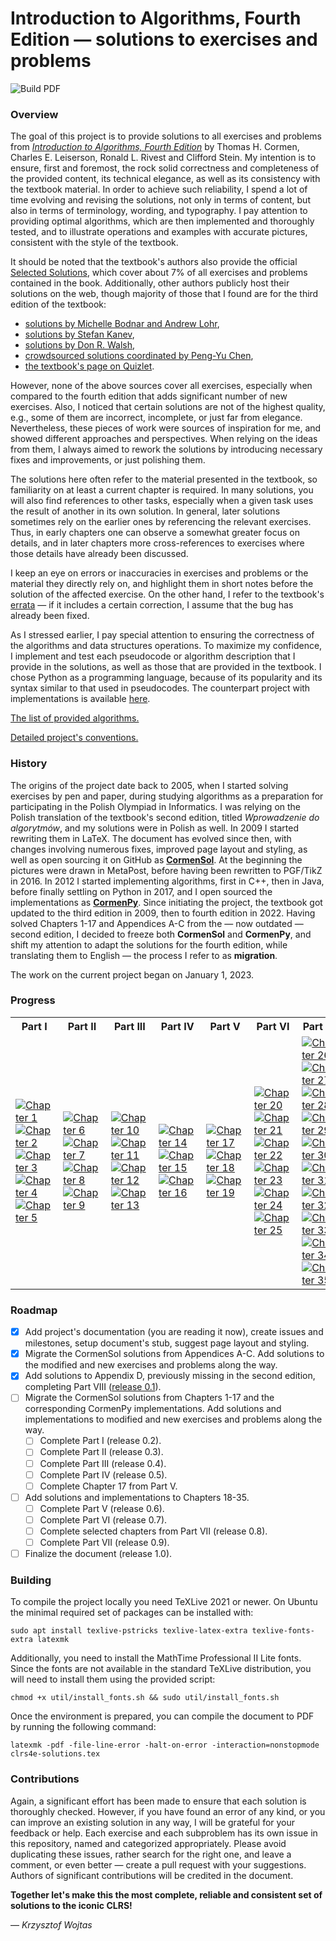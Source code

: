 # Introduction to Algorithms, Fourth Edition &mdash; solutions to exercises and problems

![Build PDF](https://github.com/wojtask/clrs4e-solutions/actions/workflows/build.yml/badge.svg)

### Overview

The goal of this project is to provide solutions to all exercises and problems from [*Introduction to Algorithms, Fourth
Edition*](http://mitpress.mit.edu/algorithms4) by Thomas H. Cormen, Charles E. Leiserson, Ronald L. Rivest and Clifford Stein.
My intention is to ensure, first and foremost, the rock solid correctness and completeness of the provided content, its
technical elegance, as well as its consistency with the textbook material.
In order to achieve such reliability, I spend a lot of time evolving and revising the solutions, not only in terms of
content, but also in terms of terminology, wording, and typography.
I pay attention to providing optimal algorithms, which are then implemented and thoroughly tested, and to illustrate
operations and examples with accurate pictures, consistent with the style of the textbook.

It should be noted that the textbook's authors also provide the official [Selected Solutions](https://mitp-content-server.mit.edu/books/content/sectbyfn/books_pres_0/11599/selected-solutions.pdf),
which cover about 7% of all exercises and problems contained in the book. Additionally, other authors publicly host their
solutions on the web, though majority of those that I found are for the third edition of the textbook:

* [solutions by Michelle Bodnar and Andrew Lohr](http://sites.math.rutgers.edu/~ajl213/CLRS/CLRS.html),
* [solutions by Stefan Kanev](https://ita.skanev.com),
* [solutions by Don R. Walsh](https://donrwalsh.github.io/CLRS),
* [crowdsourced solutions coordinated by Peng-Yu Chen](https://walkccc.github.io/CLRS),
* [the textbook's page on Quizlet](https://quizlet.com/explanations/textbook-solutions/introduction-to-algorithms-4th-edition-9780262046305).

However, none of the above sources cover all exercises, especially when compared to the fourth edition that adds
significant number of new exercises.
Also, I noticed that certain solutions are not of the highest quality, e.g., some of them are incorrect, incomplete, or
just far from elegance.
Nevertheless, these pieces of work were sources of inspiration for me, and showed different approaches and perspectives.
When relying on the ideas from them, I always aimed to rework the solutions by introducing necessary fixes and
improvements, or just polishing them.

The solutions here often refer to the material presented in the textbook, so familiarity on at least a current chapter
is required.
In many solutions, you will also find references to other tasks, especially when a given task uses the result of another
in its own solution.
In general, later solutions sometimes rely on the earlier ones by referencing the relevant exercises.
Thus, in early chapters one can observe a somewhat greater focus on details, and in later chapters more cross-references
to exercises where those details have already been discussed.

I keep an eye on errors or inaccuracies in exercises and problems or the material they directly rely on, and highlight
them in short notes before the solution of the affected exercise.
On the other hand, I refer to the
textbook's [errata](https://mitp-content-server.mit.edu/books/content/sectbyfn/books_pres_0/11599/e4-bugs.html) &mdash;
if it includes a certain correction, I assume that the bug has already been fixed.

As I stressed earlier, I pay special attention to ensuring the correctness of the algorithms and data structures
operations.
To maximize my confidence, I implement and test each pseudocode or algorithm description that I provide in the
solutions, as well as those that are provided in the textbook.
I chose Python as a programming language, because of its popularity and its syntax similar to that used in pseudocodes.
The counterpart project with implementations is available [here](https://github.com/wojtask/clrs4e-implementations).

[The list of provided algorithms.](ALGORITHMS.md)

[Detailed project's conventions.](CONVENTIONS.md)

### History

The origins of the project date back to 2005, when I started solving exercises by pen and paper, during studying
algorithms as a preparation for participating in the Polish Olympiad in Informatics.
I was relying on the Polish translation of the textbook's second edition, titled *Wprowadzenie do algorytmów*, and my
solutions were in Polish as well.
In 2009 I started rewriting them in LaTeX.
The document has evolved since then, with changes involving numerous fixes, improved page layout and styling, as well as
open sourcing it on GitHub as [**CormenSol**](https://github.com/wojtask/CormenSol).
At the beginning the pictures were drawn in MetaPost, before having been rewritten to PGF/TikZ in 2016.
In 2012 I started implementing algorithms, first in C++, then in Java, before finally settling on Python in 2017, and I
open sourced the implementations as [**CormenPy**](https://github.com/wojtask/CormenPy).
Since initiating the project, the textbook got updated to the third edition in 2009, then to fourth edition in 2022.
Having solved Chapters 1-17 and Appendices A-C from the &mdash; now outdated &mdash; second edition, I decided to freeze
both **CormenSol** and **CormenPy**, and shift my attention to adapt the solutions for the fourth edition, while
translating them to English &mdash; the process I refer to as **migration**.

The work on the current project began on January 1, 2023.

### Progress

<table>
  <tr>
    <th>Part I</th>
    <th>Part II</th>
    <th>Part III</th>
    <th>Part IV</th>
    <th>Part V</th>
    <th>Part VI</th>
    <th>Part VII</th>
    <th>Part VIII</th>
  </tr>
  <tr>
    <td>
      <a href="https://github.com/wojtask/clrs4e-solutions/milestone/3">
        <img src="https://img.shields.io/github/milestones/progress-percent/wojtask/clrs4e-solutions/3?color=green" alt="Chapter 1">
      </a>
      <br>
      <a href="https://github.com/wojtask/clrs4e-solutions/milestone/4">
        <img src="https://img.shields.io/github/milestones/progress-percent/wojtask/clrs4e-solutions/4?color=green" alt="Chapter 2">
      </a>
      <br>
      <a href="https://github.com/wojtask/clrs4e-solutions/milestone/5">
        <img src="https://img.shields.io/github/milestones/progress-percent/wojtask/clrs4e-solutions/5?color=green" alt="Chapter 3">
      </a>
      <br>
      <a href="https://github.com/wojtask/clrs4e-solutions/milestone/6">
        <img src="https://img.shields.io/github/milestones/progress-percent/wojtask/clrs4e-solutions/6" alt="Chapter 4">
      </a>
      <br>
      <a href="https://github.com/wojtask/clrs4e-solutions/milestone/7">
        <img src="https://img.shields.io/github/milestones/progress-percent/wojtask/clrs4e-solutions/7" alt="Chapter 5">
      </a>
    </td>
    <td>
      <a href="https://github.com/wojtask/clrs4e-solutions/milestone/8">
        <img src="https://img.shields.io/github/milestones/progress-percent/wojtask/clrs4e-solutions/8" alt="Chapter 6">
      </a>
      <br>
      <a href="https://github.com/wojtask/clrs4e-solutions/milestone/9">
        <img src="https://img.shields.io/github/milestones/progress-percent/wojtask/clrs4e-solutions/9" alt="Chapter 7">
      </a>
      <br>
      <a href="https://github.com/wojtask/clrs4e-solutions/milestone/10">
        <img src="https://img.shields.io/github/milestones/progress-percent/wojtask/clrs4e-solutions/10" alt="Chapter 8">
      </a>
      <br>
      <a href="https://github.com/wojtask/clrs4e-solutions/milestone/11">
        <img src="https://img.shields.io/github/milestones/progress-percent/wojtask/clrs4e-solutions/11" alt="Chapter 9">
      </a>
    </td>
    <td>
      <a href="https://github.com/wojtask/clrs4e-solutions/milestone/12">
        <img src="https://img.shields.io/github/milestones/progress-percent/wojtask/clrs4e-solutions/12" alt="Chapter 10">
      </a>
      <br>
      <a href="https://github.com/wojtask/clrs4e-solutions/milestone/13">
        <img src="https://img.shields.io/github/milestones/progress-percent/wojtask/clrs4e-solutions/13" alt="Chapter 11">
      </a>
      <br>
      <a href="https://github.com/wojtask/clrs4e-solutions/milestone/14">
        <img src="https://img.shields.io/github/milestones/progress-percent/wojtask/clrs4e-solutions/14" alt="Chapter 12">
      </a>
      <br>
      <a href="https://github.com/wojtask/clrs4e-solutions/milestone/15">
        <img src="https://img.shields.io/github/milestones/progress-percent/wojtask/clrs4e-solutions/15" alt="Chapter 13">
      </a>
    </td>
    <td>
      <a href="https://github.com/wojtask/clrs4e-solutions/milestone/16">
        <img src="https://img.shields.io/github/milestones/progress-percent/wojtask/clrs4e-solutions/16" alt="Chapter 14">
      </a>
      <br>
      <a href="https://github.com/wojtask/clrs4e-solutions/milestone/17">
        <img src="https://img.shields.io/github/milestones/progress-percent/wojtask/clrs4e-solutions/17" alt="Chapter 15">
      </a>
      <br>
      <a href="https://github.com/wojtask/clrs4e-solutions/milestone/18">
        <img src="https://img.shields.io/github/milestones/progress-percent/wojtask/clrs4e-solutions/18" alt="Chapter 16">
      </a>
    </td>
    <td>
      <a href="https://github.com/wojtask/clrs4e-solutions/milestone/19">
        <img src="https://img.shields.io/github/milestones/progress-percent/wojtask/clrs4e-solutions/19" alt="Chapter 17">
      </a>
      <br>
      <a href="https://github.com/wojtask/clrs4e-solutions/milestone/20">
        <img src="https://img.shields.io/github/milestones/progress-percent/wojtask/clrs4e-solutions/20" alt="Chapter 18">
      </a>
      <br>
      <a href="https://github.com/wojtask/clrs4e-solutions/milestone/21">
        <img src="https://img.shields.io/github/milestones/progress-percent/wojtask/clrs4e-solutions/21" alt="Chapter 19">
      </a>
    </td>
    <td>
      <a href="https://github.com/wojtask/clrs4e-solutions/milestone/22">
        <img src="https://img.shields.io/github/milestones/progress-percent/wojtask/clrs4e-solutions/22" alt="Chapter 20">
      </a>
      <br>
      <a href="https://github.com/wojtask/clrs4e-solutions/milestone/23">
        <img src="https://img.shields.io/github/milestones/progress-percent/wojtask/clrs4e-solutions/23" alt="Chapter 21">
      </a>
      <br>
      <a href="https://github.com/wojtask/clrs4e-solutions/milestone/24">
        <img src="https://img.shields.io/github/milestones/progress-percent/wojtask/clrs4e-solutions/24" alt="Chapter 22">
      </a>
      <br>
      <a href="https://github.com/wojtask/clrs4e-solutions/milestone/25">
        <img src="https://img.shields.io/github/milestones/progress-percent/wojtask/clrs4e-solutions/25" alt="Chapter 23">
      </a>
      <br>
      <a href="https://github.com/wojtask/clrs4e-solutions/milestone/26">
        <img src="https://img.shields.io/github/milestones/progress-percent/wojtask/clrs4e-solutions/26" alt="Chapter 24">
      </a>
      <br>
      <a href="https://github.com/wojtask/clrs4e-solutions/milestone/27">
        <img src="https://img.shields.io/github/milestones/progress-percent/wojtask/clrs4e-solutions/27" alt="Chapter 25">
      </a>
    </td>
    <td>
      <a href="https://github.com/wojtask/clrs4e-solutions/milestone/28">
        <img src="https://img.shields.io/github/milestones/progress-percent/wojtask/clrs4e-solutions/28" alt="Chapter 26">
      </a>
      <br>
      <a href="https://github.com/wojtask/clrs4e-solutions/milestone/29">
        <img src="https://img.shields.io/github/milestones/progress-percent/wojtask/clrs4e-solutions/29" alt="Chapter 27">
      </a>
      <br>
      <a href="https://github.com/wojtask/clrs4e-solutions/milestone/30">
        <img src="https://img.shields.io/github/milestones/progress-percent/wojtask/clrs4e-solutions/30" alt="Chapter 28">
      </a>
      <br>
      <a href="https://github.com/wojtask/clrs4e-solutions/milestone/31">
        <img src="https://img.shields.io/github/milestones/progress-percent/wojtask/clrs4e-solutions/31" alt="Chapter 29">
      </a>
      <br>
      <a href="https://github.com/wojtask/clrs4e-solutions/milestone/32">
        <img src="https://img.shields.io/github/milestones/progress-percent/wojtask/clrs4e-solutions/32" alt="Chapter 30">
      </a>
      <br>
      <a href="https://github.com/wojtask/clrs4e-solutions/milestone/33">
        <img src="https://img.shields.io/github/milestones/progress-percent/wojtask/clrs4e-solutions/33" alt="Chapter 31">
      </a>
      <br>
      <a href="https://github.com/wojtask/clrs4e-solutions/milestone/34">
        <img src="https://img.shields.io/github/milestones/progress-percent/wojtask/clrs4e-solutions/34" alt="Chapter 32">
      </a>
      <br>
      <a href="https://github.com/wojtask/clrs4e-solutions/milestone/35">
        <img src="https://img.shields.io/github/milestones/progress-percent/wojtask/clrs4e-solutions/35" alt="Chapter 33">
      </a>
      <br>
      <a href="https://github.com/wojtask/clrs4e-solutions/milestone/36">
        <img src="https://img.shields.io/github/milestones/progress-percent/wojtask/clrs4e-solutions/36" alt="Chapter 34">
      </a>
      <br>
      <a href="https://github.com/wojtask/clrs4e-solutions/milestone/37">
        <img src="https://img.shields.io/github/milestones/progress-percent/wojtask/clrs4e-solutions/37" alt="Chapter 35">
      </a>
    </td>
    <td>
      <a href="https://github.com/wojtask/clrs4e-solutions/milestone/38">
        <img src="https://img.shields.io/github/milestones/progress-percent/wojtask/clrs4e-solutions/38?color=green" alt="Appendix A">
      </a>
      <br>
      <a href="https://github.com/wojtask/clrs4e-solutions/milestone/39">
        <img src="https://img.shields.io/github/milestones/progress-percent/wojtask/clrs4e-solutions/39?color=green" alt="Appendix B">
      </a>
      <br>
      <a href="https://github.com/wojtask/clrs4e-solutions/milestone/40">
        <img src="https://img.shields.io/github/milestones/progress-percent/wojtask/clrs4e-solutions/40?color=green" alt="Appendix C">
      </a>
      <br>
      <a href="https://github.com/wojtask/clrs4e-solutions/milestone/41">
        <img src="https://img.shields.io/github/milestones/progress-percent/wojtask/clrs4e-solutions/41?color=green" alt="Appendix D">
      </a>
    </td>
  </tr>
</table>

### Roadmap

- [x] Add project's documentation (you are reading it now), create issues and milestones, setup document's stub, suggest
  page layout and styling.
- [x] Migrate the CormenSol solutions from Appendices A-C. Add solutions to the modified and new exercises and problems
  along the way.
- [x] Add solutions to Appendix D, previously missing in the second edition, completing Part
  VIII ([release 0.1](https://github.com/wojtask/clrs4e-solutions/releases/tag/0.1)).
- [ ] Migrate the CormenSol solutions from Chapters 1-17 and the corresponding CormenPy implementations.
  Add solutions and implementations to modified and new exercises and problems along the way.
    - [ ] Complete Part I (release 0.2).
    - [ ] Complete Part II (release 0.3).
    - [ ] Complete Part III (release 0.4).
    - [ ] Complete Part IV (release 0.5).
    - [ ] Complete Chapter 17 from Part V.
- [ ] Add solutions and implementations to Chapters 18-35.
    - [ ] Complete Part V (release 0.6).
    - [ ] Complete Part VI (release 0.7).
    - [ ] Complete selected chapters from Part VII (release 0.8).
    - [ ] Complete Part VII (release 0.9).
- [ ] Finalize the document (release 1.0).

### Building

To compile the project locally you need TeXLive 2021 or newer.
On Ubuntu the minimal required set of packages can be installed with:

```shell
sudo apt install texlive-pstricks texlive-latex-extra texlive-fonts-extra latexmk
```

Additionally, you need to install the MathTime Professional II Lite fonts.
Since the fonts are not available in the standard TeXLive distribution, you will need to install them using the provided
script:

```shell
chmod +x util/install_fonts.sh && sudo util/install_fonts.sh
```

Once the environment is prepared, you can compile the document to PDF by running the following command:

```shell
latexmk -pdf -file-line-error -halt-on-error -interaction=nonstopmode clrs4e-solutions.tex
```

### Contributions

Again, a significant effort has been made to ensure that each solution is thoroughly checked.
However, if you have found an error of any kind, or you can improve an existing solution in any way, I will be grateful
for your feedback or help.
Each exercise and each subproblem has its own issue in this repository, named and categorized appropriately.
Please avoid duplicating these issues, rather search for the right one, and leave a comment, or even better &mdash;
create a pull request with your suggestions.
Authors of significant contributions will be credited in the document.

**Together let's make this the most complete, reliable and consistent set of solutions to the iconic CLRS!**

&mdash; *Krzysztof Wojtas*
